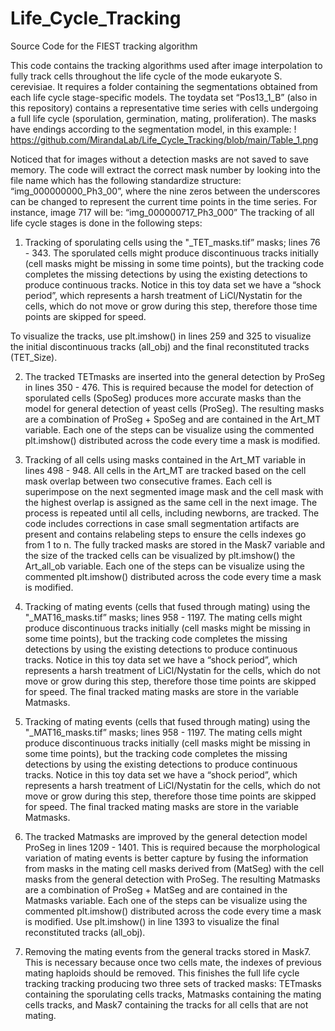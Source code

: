 # Life_Cycle_Tracking
Source Code for the FIEST tracking algorithm

This code contains the tracking algorithms used after image interpolation to fully track cells throughout the life cycle of the mode eukaryote S. cerevisiae. 
It requires a folder containing the segmentations obtained from each life cycle stage-specific models. 
The toydata set “Pos13_1_B” (also in this repository) contains a representative time series with cells undergoing a full life cycle (sporulation, germination, mating, proliferation). The masks have endings according to the segmentation model, in this example: 
! https://github.com/MirandaLab/Life_Cycle_Tracking/blob/main/Table_1.png

Noticed that for images without a detection masks are not saved to save memory. The code will extract the correct mask number by looking into the file name which has the following standardize structure: “img_000000000_Ph3_00”, where the nine zeros between the underscores can be changed to represent the current time points in the time series. For instance, image 717 will be: “img_000000717_Ph3_000”
The tracking of all life cycle stages is done in the following steps: 

1. Tracking of sporulating cells using the "_TET_masks.tif” masks; lines 76 - 343. The sporulated cells might produce discontinuous tracks initially (cell masks might be missing in some time points), but the tracking code completes the missing detections by using the existing detections to produce continuous tracks. Notice in this toy data set we have a “shock period”, which represents a harsh treatment of LiCl/Nystatin for the cells, which do not move or grow during this step, therefore those time points are skipped for speed. 

To visualize the tracks, use plt.imshow() in lines 259 and 325 to visualize the initial discontinuous tracks (all_obj) and the final reconstituted tracks (TET_Size). 

 
2. The tracked TETmasks are inserted into the general detection by ProSeg in lines 350 - 476. This is required because the model for detection of sporulated cells (SpoSeg) produces more accurate masks than the model for general detection of yeast cells (ProSeg). The resulting masks are a combination of ProSeg + SpoSeg and are contained in the Art_MT variable. 
Each one of the steps can be visualize using the commented plt.imshow() distributed across the code every time a mask is modified. 


3. Tracking of all cells using masks contained in the Art_MT variable in lines 498 - 948. All cells in the Art_MT are tracked based on the cell mask overlap between two consecutive frames. Each cell is superimpose on the next segmented image mask and the cell mask with the highest overlap is assigned as the same cell in the next image. The process is repeated until all cells, including newborns, are tracked. The code includes corrections in case small segmentation artifacts are present and contains relabeling steps to ensure the cells indexes go from 1 to n.  The fully tracked masks are stored in the Mask7 variable and the size of the tracked cells can be visualized by plt.imshow() the Art_all_ob variable. 
Each one of the steps can be visualize using the commented plt.imshow() distributed across the code every time a mask is modified. 

4. Tracking of mating events (cells that fused through mating) using the "_MAT16_masks.tif”  masks; lines 958 - 1197. The mating cells might produce discontinuous tracks initially (cell masks might be missing in some time points), but the tracking code completes the missing detections by using the existing detections to produce continuous tracks. Notice in this toy data set we have a “shock period”, which represents a harsh treatment of LiCl/Nystatin for the cells, which do not move or grow during this step, therefore those time points are skipped for speed. The final tracked mating masks are store in the variable Matmasks.

5. Tracking of mating events (cells that fused through mating) using the "_MAT16_masks.tif”  masks; lines 958 - 1197. The mating cells might produce discontinuous tracks initially (cell masks might be missing in some time points), but the tracking code completes the missing detections by using the existing detections to produce continuous tracks. Notice in this toy data set we have a “shock period”, which represents a harsh treatment of LiCl/Nystatin for the cells, which do not move or grow during this step, therefore those time points are skipped for speed. The final tracked mating masks are store in the variable Matmasks.

6. The tracked Matmasks are improved by the general detection model ProSeg in lines 1209 - 1401. This is required because the morphological variation of mating events is better capture by fusing the information from masks in the mating cell masks derived from (MatSeg) with the cell masks from the general detection with ProSeg. The resulting Matmasks are a combination of ProSeg + MatSeg and are contained in the Matmasks variable. 
Each one of the steps can be visualize using the commented plt.imshow() distributed across the code every time a mask is modified. Use plt.imshow() in line 1393 to visualize the final reconstituted tracks (all_obj). 

7. Removing the mating events from the general tracks stored in Mask7. This is necessary because once two cells mate, the indexes of previous mating haploids should be removed. This finishes the full life cycle tracking tracking producing two three sets of tracked masks: TETmasks containing the sporulating cells tracks, Matmasks containing the mating cells tracks, and Mask7 containing the tracks for all cells that are not mating. 

